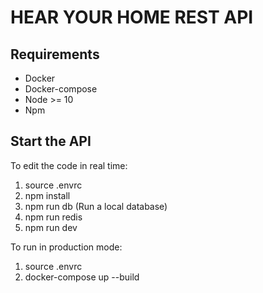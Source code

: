 # HEAR YOUR HOME REST API

## Requirements

- Docker
- Docker-compose
- Node >= 10
- Npm

## Start the API

To edit the code in real time:

1) source .envrc
2) npm install
3) npm run db (Run a local database)
4) npm run redis
4) npm run dev

To run in production mode: 

1) source .envrc
2) docker-compose up --build
